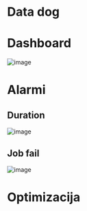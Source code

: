 # Data dog

# Dashboard
![image](https://github.com/user-attachments/assets/65747e8e-c20f-456f-9049-a1355b660a49)

# Alarmi

## Duration
![image](https://github.com/user-attachments/assets/11012c0c-69c6-4943-a07e-c05884937528)

## Job fail
![image](https://github.com/user-attachments/assets/0016d7a3-373d-4b72-96d0-536936577312)

# Optimizacija

